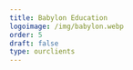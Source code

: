 ```yaml
---
title: Babylon Education
logoimage: /img/babylon.webp
order: 5
draft: false
type: ourclients
---
```

